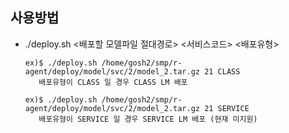 ## 사용방법

+ ./deploy.sh <배포할 모델파일 절대경로> <서비스코드> <배포유형>
  ```
  ex)$ ./deploy.sh /home/gosh2/smp/r-agent/deploy/model/svc/2/model_2.tar.gz 21 CLASS
     배포유형이 CLASS 일 경우 CLASS LM 배포
  ```

  ```
  ex)$ ./deploy.sh /home/gosh2/smp/r-agent/deploy/model/svc/2/model_2.tar.gz 21 SERVICE
     배포유형이 SERVICE 일 경우 SERVICE LM 배포 (현재 미지원)
  ``` 

